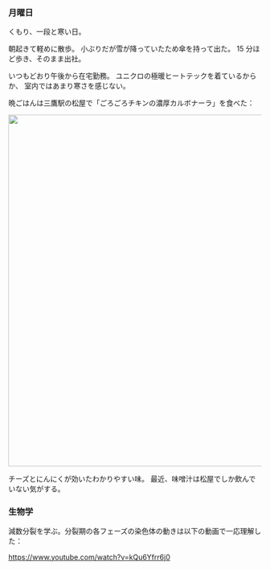 ### 月曜日

くもり、一段と寒い日。

朝起きて軽めに散歩。
小ぶりだが雪が降っていたため傘を持って出た。
15 分ほど歩き、そのまま出社。

いつもどおり午後から在宅勤務。
ユニクロの極暖ヒートテックを着ているからか、
室内ではあまり寒さを感じない。

晩ごはんは三鷹駅の松屋で「ごろごろチキンの濃厚カルボナーラ」を食べた：

<img src="https://i.imgur.com/3Cyr6Il.jpg" width="700">

チーズとにんにくが効いたわかりやすい味。
最近、味噌汁は松屋でしか飲んでいない気がする。

### 生物学

減数分裂を学ぶ。分裂期の各フェーズの染色体の動きは以下の動画で一応理解した：

https://www.youtube.com/watch?v=kQu6Yfrr6j0